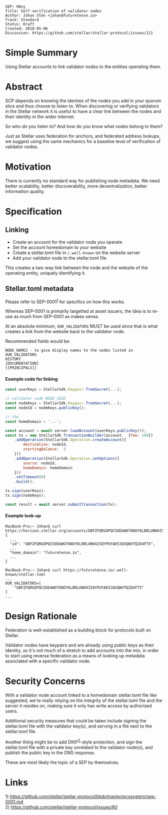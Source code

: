 ```
SEP: 00xy
Title: Self-verification of validator nodes
Author: Johan Stén <johan@futuretense.io>
Track: Standard
Status: Draft
Created: 2018-05-06
Discussion: https://github.com/stellar/stellar-protocol/issues/111
```

# Simple Summary

Using Stellar accounts to link validator nodes to the entities operating them.

# Abstract

SCP depends on knowing the identies of the nodes you add in your quorum slice and thus choose to
listen to. When discovering or verifying validators in the Stellar network it is useful to have a
clear link between the nodes and their identity in the wider internet.

So who *do* you listen to? And how do you know what nodes belong to them?

Just as Stellar uses federation for anchors, and federated address lookups, we suggest using the
same mechanics for a baseline level of verification of validator nodes.

# Motivation

There is currently no standard way for publishing node metadata. We need better scalability, better
discoverability, more decentralization, better information quality.

# Specification

## Linking

* Create an account for the validator node you operate
* Set the account homedomain to your website
* Create a stellar.toml file in `/.well-known` on the website server
* Add your validator node to the stellar.toml file

This creates a two-way link between the node and the website of the operating entity, uniquely
identifying it.

## Stellar.toml metadata

Please refer to SEP-0001<sup>[1](#note1)</sup> for specifics on how this works.

Whereas SEP-0001 is primarily targetted at asset issuers, the idea is to re-use as much from
SEP-0001 as makes sense.

At an absolute minimum, `OUR_VALIDATORS` MUST be used since that is what creates a link from the
website back to the validator node.

Recommended fields would be:

```
NODE_NAMES - to give display names to the nodes listed in OUR_VALIDATORS
HISTORY
[DOCUMENTATION]
[[PRINCIPALS]]
```

#### Example code for linking

```javascript
const userKeys = StellarSdk.Keypair.fromSecret(...);

// validator node NODE_SEED
const nodeKeys = StellarSdk.Keypair.fromSecret(...);
const nodeId = nodeKeys.publicKey();

// the
const homeDomain = '...';

const account = await server.loadAccount(userKeys.publicKey());
const tx = new StellarSdk.TransactionBuilder(account,  {fee: 100})
    .addOperation(StellarSdk.Operation.createAccount({
        destination: nodeId,
        startingBalance: '1'
    }))
    .addOperation(StellarSdk.Operation.setOptions({
        source: nodeId,
        homeDomain: homeDomain
    }))
    .setTimeout(0)
    .build();

tx.sign(userKeys);
tx.sign(nodeKeys);

const result = await server.submitTransaction(tx);
```

#### Example look-up

```
MacBook-Pro:~ Johan$ curl https://horizon.stellar.org/accounts/GBFZFQRGOPQC5OEAWO76NOY6LBRLUNH4I5QYPUYAK53QSQWVTQ2D4FT5
{
  ...
  "id": "GBFZFQRGOPQC5OEAWO76NOY6LBRLUNH4I5QYPUYAK53QSQWVTQ2D4FT5",
  ...
  "home_domain": "futuretense.io",
  ...
}

MacBook-Pro:~ Johan$ curl https://futuretense.io/.well-known/stellar.toml
...
OUR_VALIDATORS=[
    "GBFZFQRGOPQC5OEAWO76NOY6LBRLUNH4I5QYPUYAK53QSQWVTQ2D4FT5"
]
...
```

# Design Rationale

Federation is well-established as a building block for protocols built on Stellar.

Validator nodes have keypairs and are already using public keys as their identity, so it's not much
of a stretch to add accounts into the mix, in order to start using reverse federation as a means of
looking up metadata associated with a specific validator node.

# Security Concerns

With a validator node account linked to a homedomain stellar.toml file like suggested, we're really
relying on the integrity of the stellar.toml file and the server it resides on, making sure it only
has write access by authorized users.

Additional security measures that could be taken include signing the stellar.toml file with the
validator key(s), and serving in a file next to the stellar.toml file.

Another thing might be to add DKIF<sup>[2](#note2)</sup>-style protection, and sign the
stellar.toml file with a private key unrelated to the validator node(s), and publish the public key
in the DNS response.

These are most likely the topic of a SEP by themselves.

# Links

<a name="note1">1) https://github.com/stellar/stellar-protocol/blob/master/ecosystem/sep-0001.md</a><br>
<a name="note2">2) https://github.com/stellar/stellar-protocol/issues/80</a><br>
